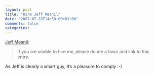 ```yaml
---
layout: post
title: "Hire Jeff Mesnil"
date: "2007-07-18T14:58:00+01:00"
comments: false
categories: 
---
```


<p><a href="http://jmesnil.net/weblog/2007/07/13/hire-me/">Jeff Mesnil</a>:</p>

<blockquote>
<p>If you are unable to hire me, please do me a favor and link to this entry.</p>
</blockquote>

<p>As Jeff is clearly a smart guy, it&#8217;s a pleasure to comply :-)</p>


